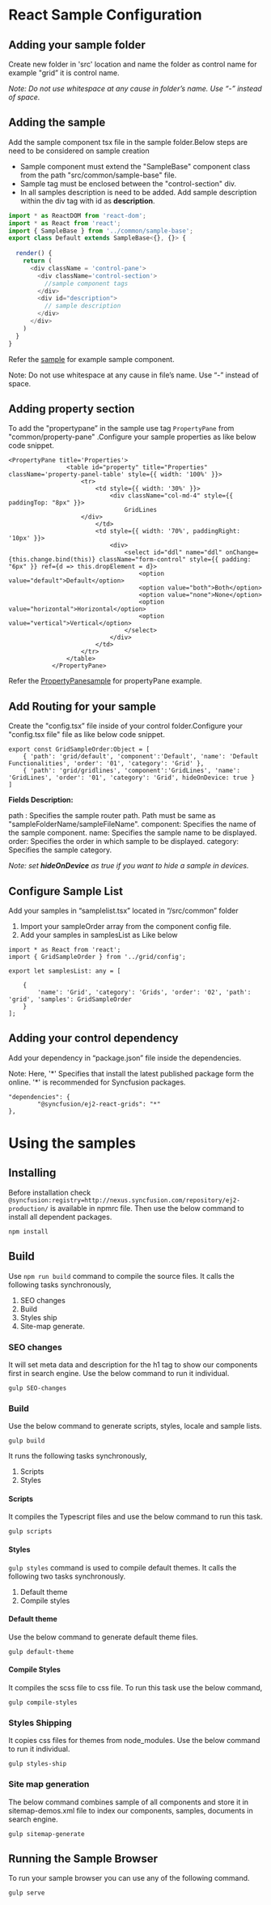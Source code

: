 # React Sample Configuration

## Adding your sample folder
Create  new folder in 'src' location and name the folder as control name for example "grid” it is control name.

_Note: Do not use whitespace at any cause in folder’s name. Use “-” instead of space._

## Adding the sample

Add the sample component tsx file in the sample folder.Below steps are need to be considered on sample creation

 * Sample component must extend the "SampleBase" component class from the path "src/common/sample-base" file.
 * Sample tag  must be enclosed between the "control-section" div.
 * In all samples description is need to be added. Add sample description  within the div tag with id as **description**.

```javascript
import * as ReactDOM from 'react-dom';
import * as React from 'react';
import { SampleBase } from '../common/sample-base';
export class Default extends SampleBase<{}, {}> {
  
  render() {
    return (       
      <div className = 'control-pane'>
        <div className='control-section'>
          //sample component tags
        </div>
        <div id="description">
          // sample description
        </div>
      </div>
    )
  }
}

```
Refer the  [sample](https://gitlab.syncfusion.com/essential-studio/development/src/grid/default.tsx ) for example sample component.

Note: Do not use whitespace at any cause in file’s name. Use “-” instead of space.

## Adding property section
To add  the "propertypane”  in the sample use tag `PropertyPane` from "common/property-pane" .Configure your sample properties as like below code snippet.

```
<PropertyPane title='Properties'>
                <table id="property" title="Properties" className='property-panel-table' style={{ width: '100%' }}>
                    <tr>
                        <td style={{ width: '30%' }}>
                            <div className="col-md-4" style={{ paddingTop: "8px" }}>
                                GridLines
                    </div>
                        </td>
                        <td style={{ width: '70%', paddingRight: '10px' }}>
                            <div>
                                <select id="ddl" name="ddl" onChange={this.change.bind(this)} className="form-control" style={{ padding: "6px" }} ref={d => this.dropElement = d}>
                                    <option value="default">Default</option>
                                    <option value="both">Both</option>
                                    <option value="none">None</option>
                                    <option value="horizontal">Horizontal</option>
                                    <option value="vertical">Vertical</option>
                                </select>
                            </div>
                        </td>
                    </tr>
                </table>
            </PropertyPane>

```
Refer the  [PropertyPanesample](https://gitlab.syncfusion.com/essential-studio/development/src/grid/gridlines.tsx ) for propertyPane example.

## Add Routing for your sample

Create the "config.tsx” file inside of your control folder.Configure your "config.tsx file" file as like below code snippet.

```
export const GridSampleOrder:Object = [
    { 'path': 'grid/default', 'component':'Default', 'name': 'Default Functionalities', 'order': '01', 'category': 'Grid' },
    { 'path': 'grid/gridlines', 'component':'GridLines', 'name': 'GridLines', 'order': '01', 'category': 'Grid', hideOnDevice: true }
]

```

**Fields Description:**

 path : Specifies the sample router path. Path must be same as "sampleFolderName/sampleFileName".
 component: Specifies the name of the sample component.
 name: Specifies the sample name to be displayed.
 order: Specifies the order in which sample to be displayed.
 category: Specifies the sample category.

*Note: set **hideOnDevice** as true if you want to hide a sample in devices.*

## Configure Sample List

Add your samples in “samplelist.tsx” located in “/src/common” folder
1.	Import your sampleOrder  array from the component config file.
2.	Add your samples in samplesList as Like below

```
import * as React from 'react';
import { GridSampleOrder } from '../grid/config';

export let samplesList: any = [

    {
        'name': 'Grid', 'category': 'Grids', 'order': '02', 'path': 'grid', 'samples': GridSampleOrder
    }
];
```

## Adding your control dependency

Add your dependency in “package.json” file inside the dependencies.

Note: Here, '\*' Specifies that install the latest published package form the online. '\*' is recommended for Syncfusion packages.

```
"dependencies": {
        "@syncfusion/ej2-react-grids": "*"
},
```
# Using the samples

## Installing

Before installation check `@syncfusion:registry=http://nexus.syncfusion.com/repository/ej2-production/` is available in npmrc file. Then use the below command to install all dependent packages.

```
npm install
```

## Build

Use `npm run build` command to compile the source files. It calls the following tasks synchronously,

1. SEO changes
2. Build
3. Styles ship
4. Site-map generate.

### SEO changes

It will set meta data and description for the h1 tag to show our components first in search engine. Use the below command to run it individual. 

```
gulp SEO-changes
```

### Build

Use the below command to generate scripts, styles, locale and sample lists.

```
gulp build
```
It runs the following tasks synchronously,

1. Scripts
2. Styles

#### **Scripts**

 It compiles the Typescript files and use the below command to run this task.

```
gulp scripts
```

#### **Styles**

`gulp styles` command is used to compile default themes. It calls the following two tasks synchronously.

1. Default theme
2. Compile styles

#### Default theme

Use the below command to generate default theme files.

```
gulp default-theme
```

#### Compile Styles
It compiles the scss file to css file. To run this task use the below command,

```
gulp compile-styles
```

### Styles Shipping

It copies css files for themes from node_modules. Use the below command to run it individual.

```
gulp styles-ship
```

### Site map generation

The below command combines sample of all components and store it in sitemap-demos.xml file to index our components, samples, documents in search engine.

```
gulp sitemap-generate
```

## Running the Sample Browser

To run your sample browser you can use any of the following command.

```
gulp serve
```